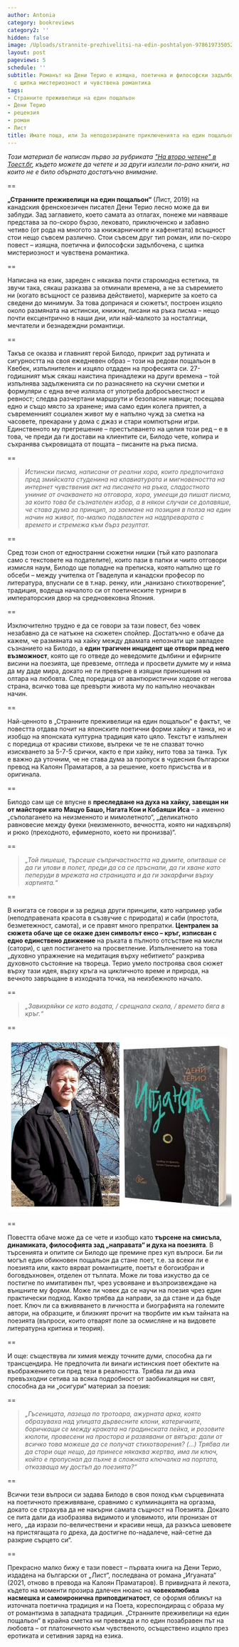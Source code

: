 ```yaml
---
author: Antonia
category: bookreviews
category2: ''
hidden: false
image: /Uploads/strannite-prezhivelitsi-na-edin-poshtalyon-9786197350524.jpg
layout: post
pageviews: 5
schedule: ''
subtitle: Романът на Дени Терио е изящна, поетична и философски задълбочена творба,
  с щипка мистериозност и чувствена романтика
tags:
- Странните преживелици на един пощальон
- Дени Терио
- рецензия
- роман
- Лист
title: Имате поща, или За неподозираните приключенията на един пощальон
---
```


*Този материал бе написан първо за рубриката ["На второ четене" в Тоест.бг](https://www.toest.bg/na-vtoro-chetene-strannite-prezhivelitsi-na-edin-poshtalyon/), където можете да четете и за други излезли по-рано книги, на които не е било обърнато достатъчно внимание.*

\==

**„Странните преживелици на един пощальон“** (Лист, 2019) на канадския френскоезичен писател Дени Терио лесно може да ви заблуди. Зад заглавието, което самата аз отлагах, понеже ми навяваше представа за по-скоро бързо, лековато, приключенско и забавно четиво (от рода на многото за книжарничките и кафенетата) всъщност стои нещо съвсем различно. Стои съвсем друг тип роман, или по-скоро повест – изящна, поетична и философски задълбочена, с щипка мистериозност и чувствена романтика. 

\==

Написана на език, зареден с някаква почти старомодна естетика, тя звучи така, сякаш разказва за отминали времена, а не за съвремието ни (когато всъщност се развива действието), маркерите за което са сведени до минимум. За това допринася и сюжетът, построен изцяло около размяната на истински, книжни, писани на ръка писма – нещо почти ексцентрично в наши дни, или най-малкото за носталгици, мечтатели и безнадеждни романтици. 

\==

Такъв се оказва и главният герой Билодо, прикрит зад рутината и сигурността на своя ежедневен образ – този на редови пощальон в Квебек, изпълнителен и изцяло отдаден на професията си. 27-годишният мъж сякаш наистина принадлежи на други времена – той изпълнява задълженията си по разнасянето на скучни сметки и формуляри с една вече излязла от употреба добросъвестност и ревност; следва разчертани маршрути и безопасни навици; посещава едно и също място за хранене; има само един колега приятел, а съвременният социален живот му е напълно чужд за сметка на часовете, прекарани у дома с джаз и стари компютърни игри. Единственото му прегрешение – престъпването на целия този ред – е в това, че преди да ги достави на клиентите си, Билодо чете, копира и съхранява съкровищата от пощата – писаните на ръка писма. 

\==

> *Истински писма, написани от реални хора, които предпочитаха пред змийската студенина на клавиатурата и мигновеността на интернет чувствения акт на писането на ръка, сладостното униние от очакването на отговора, хора, умеещи да пишат писма, за които това бе съзнателен избор, а в някои случаи се долавяше, че става дума за принцип, за заемане на позиция в полза на един начин на живот, по-малко подвластен на надпреварата с времето и стремежа към бърз резултат.*

\==

Сред този сноп от едностранни сюжетни нишки (тъй като разполага само с текстовете на подателите), които пази в папки и чиито отговори измисля наум, Билодо ще попадне на преписка, която напълно ще го обсеби – между учителка от Гваделупа и канадски професор по литература, впуснали се в т.нар. ренку, или „нанизано стихотворение“, традиция, водеща началото си от поетическите турнири в императорския двор на средновековна Япония. 

\==

Изключително трудно е да се говори за тази повест, без човек незабавно да се натъкне на сюжетен спойлер. Достатъчно е обаче да кажем, че размяната на хайку между двамата непознати ще завладее съзнанието на Билодо, а **един трагичен инцидент ще отвори пред него възможност**, която ще го отведе до неведомите дълбини и ефирните висини на поезията, ще превземе, отгледа и просвети думите му и няма да му даде мира, докато не ги превърне в изящни приношения на олтара на любовта. След поредица от авантюристични ходове от негова страна, всичко това ще превърти живота му по напълно неочакван начин. 

\==

Най-ценното в „Странните преживелици на един пощальон“ е фактът, че повестта отдава почит на японските поетични форми хайку и танка, но и изобщо на японската културна традиция като цяло. Текстът е изпълнен с поредица от красиви стихове, въпреки че те не спазват точно изискването за 5-7-5 срички, както е при хайку, нито това за танка. Тук е важно да уточним, че не става дума за пропуск в чудесния български превод на Калоян Праматаров, а за решение, което присъства и в оригинала. 

\==

Билодо сам ще се впусне в **преследване на духа на хайку, завещан ни от майстори като Мацуо Башо, Нагата Кои и Кобаяши Иса** – а именно „съполагането на неизменното и мимолетното“, „деликатното равновесие между фуеки (неизменното, вечността, която ни надхвърля) и рюко (преходното, ефимерното, което ни пронизва)“. 

\==

> *„Той пишеше, търсеше съпричастността на думите, опитваше се да ги улови в полет, преди да са се пръснали, да ги хване като пеперуди в мрежата на страницата и да ги закарфичи върху хартията.“*

\==

В книгата се говори и за редица други принципи, като например уаби (неподправената красота в съзвучие с природата) и саби (простота, безметежност, самота), и се правят много препратки. **Централен за сюжета обаче ще се окаже дзен символът енсо – кръг, изписван с едно единствено движение** на ръката в пълното отсъствие на мисли (сатори), с цел постигането на просветление. Изпълнението на това „духовно упражнение на медитация върху небитието“ разкрива духовното състояние на твореца. Терио умело построява своя сюжет върху тази идея, върху кръга на цикличното време и природа, на вечното завръщане в изходната точка, на неизбежното начало.

\==

> *„Завихряйки се като водата, / срещнала скала, / времето бяга в кръг.“*

\==

![](/Uploads/iguanata.jpg)

\==

Повестта обаче може да се чете и изобщо като **търсене на смисъла, динамиката, философията зад „направата“ и духа на поезията**. В търсенията и опитите си Билодо ще премине през куп въпроси. Би ли могъл един обикновен пощальон да стане поет, т.е. за всеки ли е поезията или, както вярват романтиците, поетът е богоизбран и боговдъхновен, отделен от тълпата. Може ли това изкуство да се постигне по имитативен път, чрез усвояване и възпроизвеждане на външните му форми. Може ли човек да се научи на поезия чрез един практически подход. Какво трябва да направи, за да стане и да бъде поет. Ключ ли са вживяването в личността и биографията на големите автори, на образците, и близкият прочит на творбите им към тайната на поезията (въпроси, които отварят поле за осмисляне и на видовете литературна критика и теория). 

\==

И още: съществува ли химия между точните думи, способна да ги трансцендира. Не предпочита ли винаги истинския поет обектите на въображението си пред тези в реалността. Трябва ли да има превъзходни сетива за всяка подробност от заобикалящия ни свят, способна да ни „осигури“ материал за поезия: 


\==

> *„Гъсеницата, лазеща по тротоара, ажурната арка, която образуваха над улицата дървесните клони, катеричките, боричкащи се между краката на градинската пейка, и розовите кюлоти, провесени на простора и развявани от вятъра: дали от всичко това можеше да се получат стихотворения? (...) Трябва ли да стори още нещо, да принесе някаква жертва, има ли ключ, който е пропуснал да пъхне в сложната ключалка на портата, отказваща му достъп до поезията?“*

\==

Всички тези въпроси си задава Билодо в своя поход към сърцевината на поетичното преживяване, сравнимо с кулминацията на оргазма, докато се страхува да не накърни самата същност на Поезията. Докато се пита дали да изобразява видимото и уловимото, или пронизан от него, „да изрази по-величествени и красиви неща, да разкъса шевовете на пристягащата го дреха, да достигне по-надалече, най-сетне да разкрие сърцето си“.

\==

Прекрасно малко бижу е тази повест – първата книга на Дени Терио, издадена на български от „Лист“, последвана от романа „Игуаната“ (2021, отново в превода на Калоян Праматаров). В привидната й лекота, където на моменти прозира далечен нюанс на **човеколюбива насмешка и самоиронична приповдигнатост**, се оформя обликът на източната поетична традиция и на Поета, кореспондиращ с образа му от романтизма в западната традиция. „Странните преживелици на един пощальон“ в крайна сметка ни превежда и по един позабравен път на любовта – от платоничното към чувственото, осъществено изцяло през еротиката и сетивния заряд на езика.